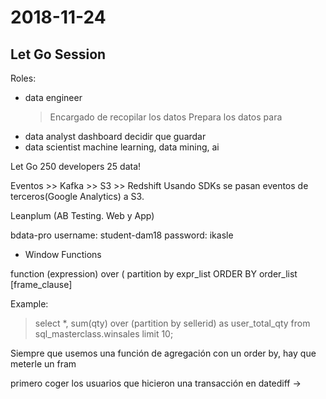 # 2018-11-24

## Let Go Session

Roles:

* data engineer
  > Encargado de recopilar los datos
  > Prepara los datos para 
* data analyst
    dashboard
    decidir que guardar
* data scientist
    machine learning, data mining, ai
    
Let Go 250 developers 25 data!

Eventos >> Kafka >> S3 >> Redshift
Usando SDKs se pasan eventos de terceros(Google Analytics) a S3.

Leanplum (AB Testing. Web y App)


bdata-pro
username: student-dam18
password: ikasle

* Window Functions

function (expression) over (
partition by expr_list
ORDER BY order_list [frame_clause]

Example:
> select *,
  sum(qty) over (partition by sellerid) as user_total_qty
  from sql_masterclass.winsales
  limit 10;
  

Siempre que usemos una función de agregación con un order by, hay que meterle un fram


primero coger los usuarios que hicieron una transacción en 
datediff -> 